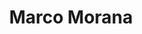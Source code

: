 ---
layout          : blocks/page-participant
title           : Marco Morana
type            : participant
time            : 2 days
travel-from     : Tampa, Florida, USA
expenses        : owasp
funded          : yes
funded-who      : Summit Budget,CISO Project
flight-cost     : 2441
ticket-cost     : 500
funded-amount   : 1500 (Summit Budget), 941 (CISO Project)
required-funds  : 2941
job-title       :
image           : 
linkedin        :
twitter          : marcomorana
facebook        :
website         : https://www.owasp.org/index.php/Marco_Morana
project-leader  :
chapter-leader  :
owasp-other     :
status          : done
ticket          : 5x8h
working-sessions: Threat Model,CISO Survey
# add above a comma delimited list of the Working Sessions you would like to attend (use the session's title)
---
